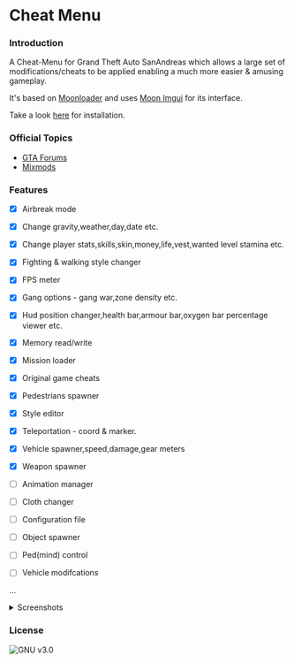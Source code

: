 # Cheat Menu

### Introduction

A Cheat-Menu for Grand Theft Auto SanAndreas which allows a large set of modifications/cheats to be applied enabling a much more easier & amusing gameplay.

It's based on [Moonloader](https://gtaforums.com/topic/890987-moonloader/) and uses [Moon Imgui](https://blast.hk/threads/19292/) for its interface.

Take a look [here](https://github.com/inanahammad/Cheat-Menu/wiki/Installation) for installation.
### Official Topics

- [GTA Forums](https://gtaforums.com/topic/930023-mooncheat-menu/)
- [Mixmods](https://forum.mixmods.com.br/f5-scripts-codigos/t1777-lua-cheat-menu)


### Features

- [x] Airbreak mode
- [x] Change gravity,weather,day,date etc.
- [x] Change player stats,skills,skin,money,life,vest,wanted level stamina etc.
- [x] Fighting & walking style changer
- [x] FPS meter
- [x] Gang options - gang war,zone density etc.
- [x] Hud position changer,health bar,armour bar,oxygen bar percentage viewer etc.
- [x] Memory read/write
- [x] Mission loader
- [x] Original game cheats
- [x] Pedestrians spawner
- [x] Style editor
- [x] Teleportation - coord & marker.
- [x] Vehicle spawner,speed,damage,gear meters
- [x] Weapon spawner

- [ ] Animation manager
- [ ] Cloth changer
- [ ] Configuration file 
- [ ] Object spawner
- [ ] Ped(mind) control
- [ ] Vehicle modifcations

...


<details>
  <summary>Screenshots</summary>

![Screenshot0](https://i.imgur.com/KC60NGD.jpg)
![Screenshot1](https://i.imgur.com/NqNBe1L.jpg)
![Screenshot2](https://i.imgur.com/2DUuwAs.jpg)
![Screenshot3](https://i.imgur.com/qgoKJMz.jpg)
![Screenshot4](https://i.imgur.com/g98qsg4.jpg)
![Screenshot5](https://i.imgur.com/QBjSNlv.jpg)
![Screenshot6](https://i.imgur.com/SwO9HAk.jpg)
![Screenshot7](https://i.imgur.com/gIstwa4.jpg)
![Screenshot8](https://i.imgur.com/qW8Nwjf.jpg)
![Screenshot9](https://i.imgur.com/vT2qBI7.jpg)

</details>


### License
![GNU v3.0](https://img.shields.io/badge/license-GNU-blue.svg?style=flat)

 
